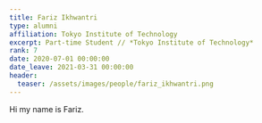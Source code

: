 ```yaml
---
title: Fariz Ikhwantri
type: alumni
affiliation: Tokyo Institute of Technology
excerpt: Part-time Student // *Tokyo Institute of Technology*
rank: 7
date: 2020-07-01 00:00:00
date_leave: 2021-03-31 00:00:00
header:
  teaser: /assets/images/people/fariz_ikhwantri.png
---
```


Hi my name is Fariz.

